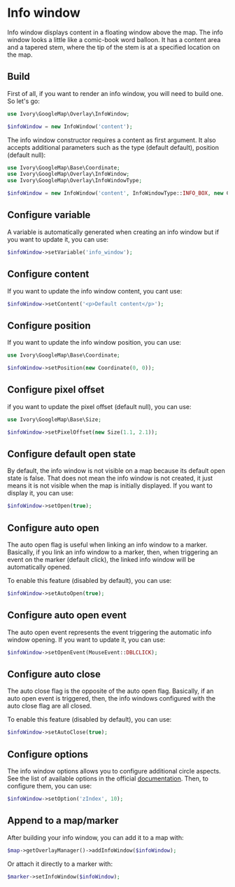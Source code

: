 # Info window

Info window displays content in a floating window above the map. The info window looks a little like a comic-book word
balloon. It has a content area and a tapered stem, where the tip of the stem is at a specified location on the map.

## Build

First of all, if you want to render an info window, you will need to build one. So let's go:

``` php
use Ivory\GoogleMap\Overlay\InfoWindow;

$infoWindow = new InfoWindow('content');
```

The info window constructor requires a content as first argument. It also accepts additional parameters such as the type 
(default default), position (default null):

``` php
use Ivory\GoogleMap\Base\Coordinate;
use Ivory\GoogleMap\Overlay\InfoWindow;
use Ivory\GoogleMap\Overlay\InfoWindowType;

$infoWindow = new InfoWindow('content', InfoWindowType::INFO_BOX, new Coordinate());
```

## Configure variable

A variable is automatically generated when creating an info window but if you want to update it, you can use:

``` php
$infoWindow->setVariable('info_window');
```

## Configure content

If you want to update the info window content, you cant use:

``` php
$infoWindow->setContent('<p>Default content</p>');
```

## Configure position

If you want to update the info window position, you can use:

``` php
use Ivory\GoogleMap\Base\Coordinate;

$infoWindow->setPosition(new Coordinate(0, 0));
```

## Configure pixel offset

if you want to update the pixel offset (default null), you can use:
 
``` php
use Ivory\GoogleMap\Base\Size;

$infoWindow->setPixelOffset(new Size(1.1, 2.1));
```

## Configure default open state

By default, the info window is not visible on a map because its default open state is false. That does not mean the 
info window is not created, it just means it is not visible when the map is initially displayed. If you want to display 
it, you can use:

``` php
$infoWindow->setOpen(true);
```

## Configure auto open

The auto open flag is useful when linking an info window to a marker. Basically, if you link an info window to a 
marker, then, when triggering an event on the marker (default click), the linked info window will be automatically 
opened. 

To enable this feature (disabled by default), you can use:
 
``` php
$infoWindow->setAutoOpen(true);
```

## Configure auto open event

The auto open event represents the event triggering the automatic info window opening. If you want to update it, you 
can use:
 
``` php
$infoWindow->setOpenEvent(MouseEvent::DBLCLICK);
```

## Configure auto close

The auto close flag is the opposite of the auto open flag. Basically, if an auto open event is triggered, then, the 
info windows configured with the auto close flag are all closed.

To enable this feature (disabled by default), you can use:

``` php
$infoWindow->setAutoClose(true);
```

## Configure options

The info window options allows you to configure additional circle aspects. See the list of available options in the 
official [documentation](https://developers.google.com/maps/documentation/javascript/reference#InfoWindowOptions). 
Then, to configure them, you can use:

``` php
$infoWindow->setOption('zIndex', 10);
```

## Append to a map/marker

After building your info window, you can add it to a map with:

``` php
$map->getOverlayManager()->addInfoWindow($infoWindow);
```
Or attach it directly to a marker with:

``` php
$marker->setInfoWindow($infoWindow);
```

